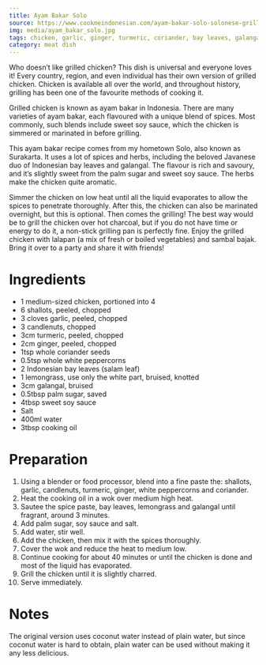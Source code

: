 ```yaml
---
title: Ayam Bakar Solo
source: https://www.cookmeindonesian.com/ayam-bakar-solo-solonese-grilled-chicken/
img: media/ayam_bakar_solo.jpg
tags: chicken, garlic, ginger, turmeric, coriander, bay leaves, galangal, lemongrass, palm sugar, soy sauce
category: meat dish
---
```

Who doesn’t like grilled chicken? This dish is universal and everyone loves it! 
Every country, region, and even individual has  their own version of grilled 
chicken. Chicken is available all over the world, and throughout history, 
grilling has been one of the favourite methods of cooking it. 

Grilled chicken is known as ayam bakar in Indonesia. There are many varieties 
of ayam bakar, each flavoured with a unique blend of spices. Most commonly, 
such blends include sweet soy sauce, which the chicken is simmered or marinated 
in before grilling. 

This ayam bakar recipe comes from my hometown Solo, also known as Surakarta. It 
uses a lot of spices and herbs, including the beloved Javanese duo of 
Indonesian bay leaves and galangal. The flavour is rich and savoury, and it’s 
slightly sweet from the palm sugar and sweet soy sauce. The herbs make the 
chicken quite aromatic.

Simmer the chicken on low heat until all the liquid evaporates to allow the 
spices to penetrate thoroughly. After this, the chicken can also be marinated 
overnight, but this is optional. Then comes the grilling! The best way would be 
to grill the chicken over hot charcoal, but if you do not have time or energy 
to do it, a non-stick grilling pan is perfectly fine. Enjoy the grilled chicken 
with lalapan (a mix of fresh or boiled vegetables) and sambal bajak. Bring it 
over to a party and share it with friends!


Ingredients
===========

* 1 medium-sized chicken, portioned into 4
* 6 shallots, peeled, chopped
* 3 cloves garlic, peeled, chopped
* 3 candlenuts, chopped
* 3cm turmeric, peeled, chopped
* 2cm ginger, peeled, chopped
* 1tsp whole coriander seeds
* 0.5tsp whole white peppercorns
* 2 Indonesian bay leaves (salam leaf)
* 1 lemongrass, use only the white part, bruised, knotted
* 3cm galangal, bruised
* 0.5tbsp palm sugar, saved
* 4tbsp sweet soy sauce
* Salt
* 400ml water
* 3tbsp cooking oil

Preparation
===========

1. Using a blender or food processor, blend into a fine paste the: shallots, garlic, candlenuts, turmeric, ginger, white peppercorns and coriander.
2. Heat the cooking oil in a wok over medium high heat.
3. Sautee the spice paste, bay leaves, lemongrass and galangal until fragrant, 
   around 3 minutes.
4. Add palm sugar, soy sauce and salt.
5. Add water, stir well.
6. Add the chicken, then mix it with the spices thoroughly.
7. Cover the wok and reduce the heat to medium low.
8. Continue cooking for about 40 minutes or until the chicken is done and most 
   of the liquid has evaporated.
9. Grill the chicken until it is slightly charred.
10. Serve immediately.

Notes
=====

The original version uses coconut water instead of plain water, but since 
coconut water is hard to obtain, plain water can be used without making it any 
less delicious.
